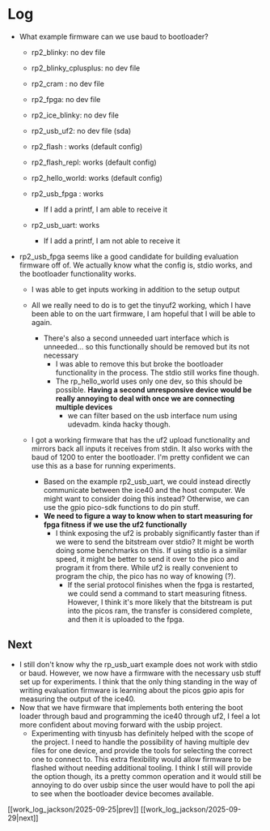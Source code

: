 # Log
- What example firmware can we use baud to bootloader? 
	- rp2_blinky: no dev file
	- rp2_blinky_cplusplus: no dev file
	- rp2_cram : no dev file
	- rp2_fpga: no dev file
	- rp2_ice_blinky: no dev file
	- rp2_usb_uf2: no dev file (sda)
	
	- rp2_flash : works (default config)
	- rp2_flash_repl: works (default config)
	- rp2_hello_world: works (default config)
	- rp2_usb_fpga : works
		- If I add a printf, I am able to receive it
	- rp2_usb_uart: works
		- If I add a printf, I am not able to receive it
	
- rp2_usb_fpga seems like a good candidate for building evaluation firmware off of. We actually know what the config is, stdio works, and the bootloader functionality works. 
	- I was able to get inputs working in addition to the setup output
	- All we really need to do is to get the tinyuf2 working, which I have been able to on the uart firmware, I am hopeful that I will be able to again. 
		- There's also a second unneeded uart interface which is unneeded... so this functionally should be removed but its not necessary  
			- I was able to remove this but broke the bootloader functionality in the process. The stdio still works fine though. 
			- The rp_hello_world uses only one dev, so this should be possible. **Having a second unresponsive device would be really annoying to deal with once we are connecting multiple devices**
				- we can filter based on the usb interface num using udevadm. kinda hacky though. 
			
	- I got a working firmware that has the uf2 upload functionality and mirrors back all inputs it receives from stdin. It also works with the baud of 1200 to enter the bootloader. I'm pretty confident we can use this as a base for running experiments.
		- Based on the example rp2_usb_uart, we could instead directly communicate between the ice40 and the host computer. We might want to consider doing this instead? Otherwise, we can use the gpio pico-sdk functions to do pin stuff.
		- **We need to figure a way to know when to start measuring for fpga fitness if we use the uf2 functionally**
			- I think exposing the uf2 is probably significantly faster than if we were to send the bitstream over stdio? It might be worth doing some benchmarks on this. If using stdio is a similar speed, it might be better to send it over to the pico and program it from there. While uf2 is really convenient to program the chip, the pico has no way of knowing (?).
				- If the serial protocol finishes when the fpga is restarted, we could send a command to start measuring fitness. However, I think it's more likely that the bitstream is put into the picos ram, the transfer is considered complete, and then it is uploaded to the fpga. 
## Next
- I still don't know why the rp_usb_uart example does not work with stdio or baud. However, we now have a firmware with the necessary usb stuff set up for experiments. I think that the only thing standing in the way of writing evaluation firmware is learning about the picos gpio apis for measuring the output of the ice40. 
- Now that we have firmware that implements both entering the boot loader through baud and programming the ice40 through uf2, I feel a lot more confident about moving forward with the usbip project. 
	- Experimenting with tinyusb has definitely helped with the scope of the project. I need to handle the possibility of having multiple dev files for one device, and provide the tools for selecting the correct one to connect to. This extra flexibility would allow firmware to be flashed without needing additional tooling. I think I still will provide the option though, its a pretty common operation and it would still be annoying to do over usbip since the user would have to poll the api to see when the bootloader device becomes available. 

[[work_log_jackson/2025-09-25|prev]] [[work_log_jackson/2025-09-29|next]]
